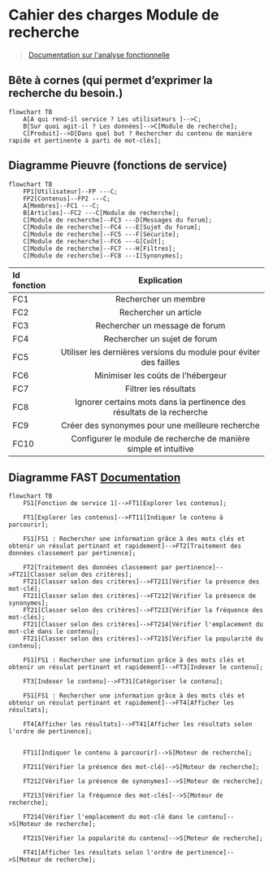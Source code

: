 # Cahier des charges Module de recherche

> [Documentation sur l'analyse fonctionnelle](https://fr.wikipedia.org/wiki/Analyse_fonctionnelle_(conception))

## Bête à cornes (qui permet d’exprimer la recherche du besoin.)

```mermaid
flowchart TB
    A[A qui rend-il service ? Les utilisateurs ]-->C;
    B[Sur quoi agit-il ? Les données]-->C[Module de recherche];
    C[Produit]-->D[Dans quel but ? Rechercher du contenu de manière rapide et pertinente à parti de mot-clés];
```

## Diagramme Pieuvre (fonctions de service)

```mermaid
flowchart TB
    FP1[Utilisateur]--FP ---C;
    FP2[Contenus]--FP2 ---C;
    A[Membres]--FC1 ---C;
    B[Articles]--FC2 ---C[Module de recherche];
    C[Module de recherche]--FC3 ---D[Messages du forum];
    C[Module de recherche]--FC4 ---E[Sujet du forum];
    C[Module de recherche]--FC5 ---F[Sécurite];
    C[Module de recherche]--FC6 ---G[Coût];
    C[Module de recherche]--FC7 ---H[Filtres];
    C[Module de recherche]--FC8 ---I[Synonymes];
```

| Id fonction  | Explication          | 
| :--------------- |:---------------:| 
| FC1  |   Rechercher un membre        | 
| FC2  |   Rechercher un article        | 
| FC3  |   Rechercher un message de forum        | 
| FC4  |   Rechercher un sujet de forum       | 
| FC5  |   Utiliser les dernières versions du module pour éviter des failles      | 
| FC6  |  Minimiser les coûts de l'hébergeur   | 
| FC7  |  Filtrer les résultats   | 
| FC8  |  Ignorer certains mots dans la pertinence des résultats de la recherche   | 
| FC9  |  Créer des synonymes pour une meilleure recherche| 
| FC10  |  Configurer le module de recherche de manière simple et intuitive | 


## Diagramme FAST [Documentation](https://fr.wikipedia.org/wiki/Function_analysis_system_technique)


```mermaid
flowchart TB
    FS1[Fonction de service 1]-->FT1[Explorer les contenus];

    FT1[Explorer les contenus]-->FT11[Indiquer le contenu à parcourir];

    FS1[FS1 : Rechercher une information grâce à des mots clés et obtenir un résulat pertinant et rapidement]-->FT2[Traitement des données classement par pertinence];

    FT2[Traitement des données classement par pertinence]-->FT21[Classer selon des critères];
    FT21[Classer selon des critères]-->FT211[Vérifier la présence des mot-clé];
    FT21[Classer selon des critères]-->FT212[Vérifier la présence de synonymes];
    FT21[Classer selon des critères]-->FT213[Vérifier la fréquence des mot-clés];
    FT21[Classer selon des critères]-->FT214[Vérifier l'emplacement du mot-clé dans le contenu];
    FT21[Classer selon des critères]-->FT215[Vérifier la popularité du contenu];

    FS1[FS1 : Rechercher une information grâce à des mots clés et obtenir un résulat pertinant et rapidement]-->FT3[Indexer le contenu];

    FT3[Indexer le contenu]-->FT31[Catégoriser le contenu];

    FS1[FS1 : Rechercher une information grâce à des mots clés et obtenir un résulat pertinant et rapidement]-->FT4[Afficher les résultats];

    FT4[Afficher les résultats]-->FT41[Afficher les résultats selon l'ordre de pertinence];

    
    FT11[Indiquer le contenu à parcourir]-->S[Moteur de recherche];

    FT211[Vérifier la présence des mot-clé]-->S[Moteur de recherche];

    FT212[Vérifier la présence de synonymes]-->S[Moteur de recherche];

    FT213[Vérifier la fréquence des mot-clés]-->S[Moteur de recherche];

    FT214[Vérifier l'emplacement du mot-clé dans le contenu]-->S[Moteur de recherche];

    FT215[Vérifier la popularité du contenu]-->S[Moteur de recherche];

    FT41[Afficher les résultats selon l'ordre de pertinence]-->S[Moteur de recherche];
```